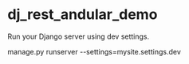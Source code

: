 # dj_rest_andular_demo

Run your Django server using dev settings.

manage.py runserver --settings=mysite.settings.dev  